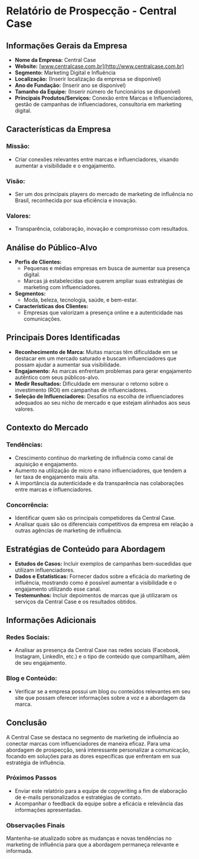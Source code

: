 # Relatório de Prospecção - Central Case

## Informações Gerais da Empresa

- **Nome da Empresa:** Central Case
- **Website:** [www.centralcase.com.br](http://www.centralcase.com.br)
- **Segmento:** Marketing Digital e Influência
- **Localização:** (Inserir localização da empresa se disponível)
- **Ano de Fundação:** (Inserir ano se disponível)
- **Tamanho da Equipe:** (Inserir número de funcionários se disponível)
- **Principais Produtos/Serviços:** Conexão entre Marcas e Influenciadores, gestão de campanhas de influenciadores, consultoria em marketing digital.

## Características da Empresa

### Missão:
- Criar conexões relevantes entre marcas e influenciadores, visando aumentar a visibilidade e o engajamento. 

### Visão:
- Ser um dos principais players do mercado de marketing de influência no Brasil, reconhecida por sua eficiência e inovação.

### Valores:
- Transparência, colaboração, inovação e compromisso com resultados.

## Análise do Público-Alvo

- **Perfis de Clientes:** 
  - Pequenas e médias empresas em busca de aumentar sua presença digital.
  - Marcas já estabelecidas que querem ampliar suas estratégias de marketing com influenciadores.
- **Segmentos:**
  - Moda, beleza, tecnologia, saúde, e bem-estar.
- **Características dos Clientes:**
  - Empresas que valorizam a presença online e a autenticidade nas comunicações.

## Principais Dores Identificadas

- **Reconhecimento de Marca:** Muitas marcas têm dificuldade em se destacar em um mercado saturado e buscam influenciadores que possam ajudar a aumentar sua visibilidade.
- **Engajamento:** As marcas enfrentam problemas para gerar engajamento autêntico com seus públicos-alvo.
- **Medir Resultados:** Dificuldade em mensurar o retorno sobre o investimento (ROI) em campanhas de influenciadores.
- **Seleção de Influenciadores:** Desafios na escolha de influenciadores adequados ao seu nicho de mercado e que estejam alinhados aos seus valores.

## Contexto do Mercado

### Tendências:
- Crescimento contínuo do marketing de influência como canal de aquisição e engajamento.
- Aumento na utilização de micro e nano influenciadores, que tendem a ter taxa de engajamento mais alta.
- A importância da autenticidade e da transparência nas colaborações entre marcas e influenciadores.

### Concorrência:
- Identificar quem são os principais competidores da Central Case.
- Analisar quais são os diferenciais competitivos da empresa em relação a outras agências de marketing de influência.

## Estratégias de Conteúdo para Abordagem

- **Estudos de Casos:** Incluir exemplos de campanhas bem-sucedidas que utilizam influenciadores.
- **Dados e Estatísticas:** Fornecer dados sobre a eficácia do marketing de influência, mostrando como é possível aumentar a visibilidade e o engajamento utilizando esse canal.
- **Testemunhos:** Incluir depoimentos de marcas que já utilizaram os serviços da Central Case e os resultados obtidos.

## Informações Adicionais

### Redes Sociais:
- Analisar as presença da Central Case nas redes sociais (Facebook, Instagram, LinkedIn, etc.) e o tipo de conteúdo que compartilham, além de seu engajamento.

### Blog e Conteúdo:
- Verificar se a empresa possui um blog ou conteúdos relevantes em seu site que possam oferecer informações sobre a voz e a abordagem da marca.

## Conclusão

A Central Case se destaca no segmento de marketing de influência ao conectar marcas com influenciadores de maneira eficaz. Para uma abordagem de prospecção, será interessante personalizar a comunicação, focando em soluções para as dores específicas que enfrentam em sua estratégia de influência.

### Próximos Passos

- Enviar este relatório para a equipe de copywriting a fim de elaboração de e-mails personalizados e estratégias de contato.
- Acompanhar o feedback da equipe sobre a eficácia e relevância das informações apresentadas.

### Observações Finais

Mantenha-se atualizado sobre as mudanças e novas tendências no marketing de influência para que a abordagem permaneça relevante e informada.